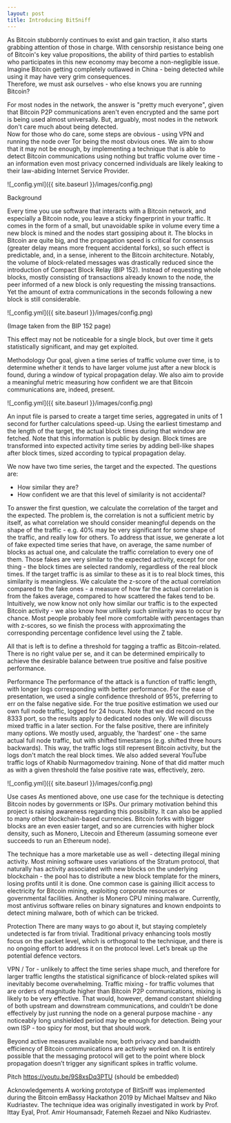 ```yaml
---
layout: post
title: Introducing BitSniff
---
```


As Bitcoin stubbornly continues to exist and gain traction, it also starts grabbing attention of those in charge. With censorship resistance being one of Bitcoin's key value propositions, the ability of third parties to establish who participates in this new economy may become a non-negligible issue. Imagine Bitcoin getting completely outlawed in China - being detected while using it may have very grim consequences.  
Therefore, we must ask ourselves - who else knows you are running Bitcoin?

For most nodes in the network, the answer is "pretty much everyone", given that Bitcoin P2P communications aren't even encrypted and the same port is being used almost universally. But, arguably, most nodes in the network don't care much about being detected.  
Now for those who do care, some steps are obvious - using VPN and running the node over Tor being the most obvious ones. We aim to show that it may not be enough, by implementing a technique that is able to detect Bitcoin communications using nothing but traffic volume over time - an information even most privacy concerned individuals are likely leaking to their law-abiding Internet Service Provider.

![_config.yml]({{ site.baseurl }}/images/config.png)

Background

Every time you use software that interacts with a Bitcoin network, and especially a Bitcoin node, you leave a sticky fingerprint in your traffic. It comes in the form of a small, but unavoidable spike in volume every time a new block is mined and the nodes start gossiping about it. The blocks in Bitcoin are quite big, and the propagation speed is critical for consensus (greater delay means more frequent accidental forks), so such effect is predictable, and, in a sense, inherent to the Bitcoin architecture.
Notably, the volume of block-related messages was drastically reduced since the introduction of Compact Block Relay (BIP 152). Instead of requesting whole blocks, mostly consisting of transactions already known to the node, the peer informed of a new block is only requesting the missing transactions. Yet the amount of extra communications in the seconds following a new block is still considerable.  

![_config.yml]({{ site.baseurl }}/images/config.png)

(Image taken from the BIP 152 page)

This effect may not be noticeable for a single block, but over time it gets statistically significant, and may get exploited.

Methodology
Our goal, given a time series of traffic volume over time, is to determine whether it tends to have larger volume just after a new block is found, during a window of typical propagation delay. We also aim to provide a meaningful metric measuring how confident we are that Bitcoin communications are, indeed, present.

![_config.yml]({{ site.baseurl }}/images/config.png)

An input file is parsed to create a target time series, aggregated in units of 1 second for further calculations speed-up.
Using the earliest timestamp and the length of the target, the actual block times during that window are fetched. Note that this information is public by design.
Block times are transformed into expected activity time series by adding bell-like shapes after block times, sized according to typical propagation delay.

We now have two time series, the target and the expected. The questions are:
 - How similar they are?
 - How confident we are that this level of similarity is not accidental?

To answer the first question, we calculate the correlation of the target and the expected. The problem is, the correlation is not a sufficient metric by itself, as what correlation we should consider meaningful depends on the shape of the traffic - e.g. 40% may be very significant for some shape of the traffic, and really low for others.
To address that issue, we generate a lot of fake expected time series that have, on average, the same number of blocks as actual one, and calculate the traffic correlation to every one of them. Those fakes are very similar to the expected activity, except for one thing - the block times are selected randomly, regardless of the real block times. If the target traffic is as similar to these as it is to real block times, this similarity is meaningless.
We calculate the z-score of the actual correlation compared to the fake ones - a measure of how far the actual correlation is from the fakes average, compared to how scattered the fakes tend to be. Intuitively, we now know not only how similar our traffic is to the expected Bitcoin activity - we also know how unlikely such similarity was to occur by chance.
Most people probably feel more comfortable with percentages than with z-scores, so we finish the process with approximating the corresponding percentage confidence level using the Z table.

All that is left is to define a threshold for tagging a traffic as Bitcoin-related. There is no right value per se, and it can be determined empirically to achieve the desirable balance between true positive and false positive performance.

Performance
The performance of the attack is a function of traffic length, with longer logs corresponding with better performance. For the ease of presentation, we used a single confidence threshold of 95%, preferring to err on the false negative side.
For the true positive estimation we used our own full node traffic, logged for 24 hours. Note that we did record on the 8333 port, so the results apply to dedicated nodes only. We will discuss mixed traffic in a later section.
For the false positive, there are infinitely many options. We mostly used, arguably, the 'hardest' one - the same actual full node traffic, but with shifted timestamps (e.g. shifted three hours backwards). This way, the traffic logs still represent Bitcoin activity, but the logs don't match the real block times. We also added several YouTube traffic logs of Khabib Nurmagomedov training. None of that did matter much as with a given threshold the false positive rate was, effectively, zero.

![_config.yml]({{ site.baseurl }}/images/config.png)

Use cases
As mentioned above, one use case for the technique is detecting Bitcoin nodes by governments or ISPs. Our primary motivation behind this project is raising awareness regarding this possibility.
It can also be applied to many other blockchain-based currencies. Bitcoin forks with bigger blocks are an even easier target, and so are currencies with higher block density, such as Monero, Litecoin and Ethereum (assuming someone ever succeeds to run an Ethereum node).

The technique has a more marketable use as well - detecting illegal mining activity. Most mining software uses variations of the Stratum protocol, that naturally has activity associated with new blocks on the underlying blockchain - the pool has to distribute a new block template for the miners, losing profits until it is done.
One common case is gaining illicit access to electricity for Bitcoin mining, exploiting corporate resources or governmental facilities. Another is Monero CPU mining malware. Currently, most antivirus software relies on binary signatures and known endpoints to detect mining malware, both of which can be tricked.

Protection
There are many ways to go about it, but staying completely undetected is far from trivial. Traditional privacy enhancing tools mostly focus on the packet level, which is orthogonal to the technique, and there is no ongoing effort to address it on the protocol level. Let’s break up the potential defence vectors.
 
VPN / Tor - unlikely to affect the time series shape much, and therefore for larger traffic lengths the statistical significance of block-related spikes will inevitably become overwhelming.
Traffic mixing - for traffic volumes that are orders of magnitude higher than Bitcoin P2P communications, mixing is likely to be very effective. That would, however, demand constant shielding of both upstream and downstream communications, and couldn’t be done effectively by just running the node on a general purpose machine - any noticeably long unshielded period may be enough for detection.
Being your own ISP - too spicy for most, but that should work.

Beyond active measures available now, both privacy and bandwidth efficiency of Bitcoin communications are actively worked on. It is entirely possible that the messaging protocol will get to the point where block propagation doesn’t trigger any significant spikes in traffic volume.

Pitch
https://youtu.be/9S8xsDq3PTU (should be embedded)

Acknowledgements
A working prototype of BitSniff was implemented during the Bitcoin emBassy Hackathon 2019 by Michael Maltsev and Niko Kudriastev.
The technique idea was originally investigated in work by Prof. Ittay Eyal, Prof. Amir Houmansadr, Fatemeh Rezaei and Niko Kudriastev.
